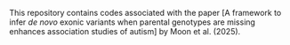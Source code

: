 This repository contains codes associated with the paper [A framework to infer <i> de novo </i> exonic variants when parental genotypes are missing enhances association studies of autism] by Moon et al. (2025).

